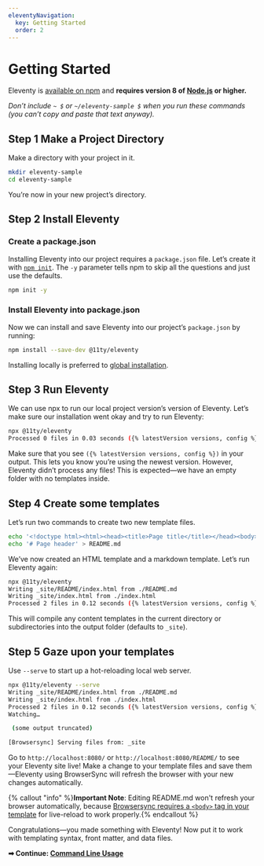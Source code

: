 ```yaml
---
eleventyNavigation:
  key: Getting Started
  order: 2
---
```

# Getting Started

Eleventy is [available on npm](https://www.npmjs.com/package/@11ty/eleventy) and **requires version 8 of [Node.js](https://nodejs.org/) or higher.**

_Don’t include `~ $` or `~/eleventy-sample $` when you run these commands (you can’t copy and paste that text anyway)._

## <span class="numberflag"><span class="sr-only">Step</span> 1</span> Make a Project Directory

Make a directory with your project in it.

<div data-preprefix-cmdhomedir="all">

```bash
mkdir eleventy-sample
cd eleventy-sample
```

</div>

You’re now in your new project’s directory.

## <span class="numberflag"><span class="sr-only">Step</span> 2</span> Install Eleventy

### Create a package.json

Installing Eleventy into our project requires a `package.json` file. Let’s create it with [`npm init`](https://docs.npmjs.com/cli/init). The `-y` parameter tells npm to skip all the questions and just use the defaults.

<div data-preprefix-eleventysample="first">

```bash
npm init -y
```

</div>

### Install Eleventy into package.json

Now we can install and save Eleventy into our project’s `package.json` by running:

<div data-preprefix-eleventysample="first">

```bash
npm install --save-dev @11ty/eleventy
```

</div>

Installing locally is preferred to [global installation](/docs/global-installation/).

## <span class="numberflag"><span class="sr-only">Step</span> 3</span> Run Eleventy

We can use npx to run our local project version’s version of Eleventy. Let’s make sure our installation went okay and try to run Eleventy:

<div data-preprefix-eleventysample="first">

```bash
npx @11ty/eleventy
Processed 0 files in 0.03 seconds ({% latestVersion versions, config %})
```

</div>

Make sure that you see `({% latestVersion versions, config %})` in your output. This lets you know you’re using the newest version. However, Eleventy didn’t process any files! This is expected—we have an empty folder with no templates inside.

## <span class="numberflag"><span class="sr-only">Step</span> 4</span> Create some templates

Let’s run two commands to create two new template files.

<div data-preprefix-eleventysample="all">

```bash
echo '<!doctype html><html><head><title>Page title</title></head><body><p>Hi</p></body></html>' > index.html
echo '# Page header' > README.md
```

</div>

We’ve now created an HTML template and a markdown template. Let’s run Eleventy again:

<div data-preprefix-eleventysample="first">

```bash
npx @11ty/eleventy
Writing _site/README/index.html from ./README.md
Writing _site/index.html from ./index.html
Processed 2 files in 0.12 seconds ({% latestVersion versions, config %})
```

</div>

This will compile any content templates in the current directory or subdirectories into the output folder (defaults to `_site`).

## <span class="numberflag"><span class="sr-only">Step</span> 5</span> Gaze upon your templates

Use `--serve` to start up a hot-reloading local web server.

<div data-preprefix-eleventysample="first">

```bash
npx @11ty/eleventy --serve
Writing _site/README/index.html from ./README.md
Writing _site/index.html from ./index.html
Processed 2 files in 0.12 seconds ({% latestVersion versions, config %})
Watching…

 (some output truncated)

[Browsersync] Serving files from: _site
```

</div>

Go to `http://localhost:8080/` or `http://localhost:8080/README/` to see your Eleventy site live! Make a change to your template files and save them—Eleventy using BrowserSync will refresh the browser with your new changes automatically. 

{% callout "info" %}<strong>Important Note</strong>: Editing README.md won't refresh your browser automatically, because <a href="https://browsersync.io/docs/#requirements">Browsersync requires a <code>&lt;body&gt;</code> tag in your template</a> for live-reload to work properly.{% endcallout %}

Congratulations—you made something with Eleventy! Now put it to work with templating syntax, front matter, and data files.

**➡ Continue: [Command Line Usage](/docs/usage/)**

